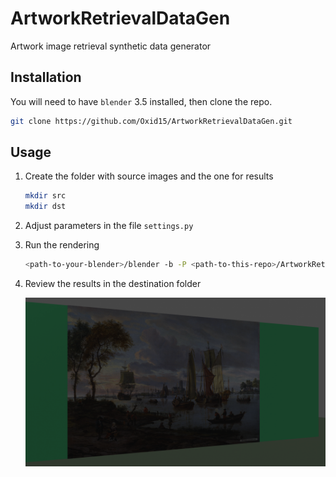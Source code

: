 # ArtworkRetrievalDataGen

Artwork image retrieval synthetic data generator

## Installation

You will need to have `blender` 3.5 installed, then clone the repo.

```bash
git clone https://github.com/Oxid15/ArtworkRetrievalDataGen.git
```

## Usage

1. Create the folder with source images and the one for results

    ```bash
    mkdir src
    mkdir dst
    ```

2. Adjust parameters in the file `settings.py`
3. Run the rendering

    ```bash
    <path-to-your-blender>/blender -b -P <path-to-this-repo>/ArtworkRetrievalDataGen/generate.py
    ```

4. Review the results in the destination folder

    ![Alt text](./examples/00001.png)
